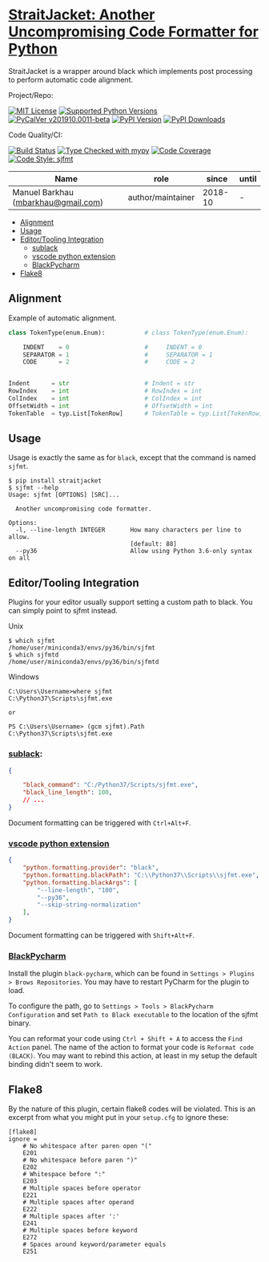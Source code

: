 # [StraitJacket: Another Uncompromising Code Formatter for Python][repo_ref]

StraitJacket is a wrapper around black which implements post
processing to perform automatic code alignment.

Project/Repo:

[![MIT License][license_img]][license_ref]
[![Supported Python Versions][pyversions_img]][pyversions_ref]
[![PyCalVer v201910.0011-beta][version_img]][version_ref]
[![PyPI Version][pypi_img]][pypi_ref]
[![PyPI Downloads][downloads_img]][downloads_ref]

Code Quality/CI:

[![Build Status][build_img]][build_ref]
[![Type Checked with mypy][mypy_img]][mypy_ref]
[![Code Coverage][codecov_img]][codecov_ref]
[![Code Style: sjfmt][style_img]][style_ref]


|               Name                  |    role           |  since  | until |
|-------------------------------------|-------------------|---------|-------|
| Manuel Barkhau (mbarkhau@gmail.com) | author/maintainer | 2018-10 | -     |


<!--
  To update the TOC:
  $ pip install md-toc
  $ md_toc -i gitlab README.md
-->


[](TOC)

  - [Alignment](#alignment)
  - [Usage](#usage)
  - [Editor/Tooling Integration](#editortooling-integration)
      - [sublack](#sublack)
      - [vscode python extension](#vscode-python-extension)
      - [BlackPycharm](#blackpycharm)
  - [Flake8](#flake8)

[](TOC)

## Alignment

Example of automatic alignment.

```python
class TokenType(enum.Enum):           # class TokenType(enum.Enum):

    INDENT    = 0                     #     INDENT = 0
    SEPARATOR = 1                     #     SEPARATOR = 1
    CODE      = 2                     #     CODE = 2


Indent      = str                     # Indent = str
RowIndex    = int                     # RowIndex = int
ColIndex    = int                     # ColIndex = int
OffsetWidth = int                     # OffsetWidth = int
TokenTable  = typ.List[TokenRow]      # TokenTable = typ.List[TokenRow]
```

## Usage

Usage is exactly the same as for `black`, except that the command is named `sjfmt`.

```shell
$ pip install straitjacket
$ sjfmt --help
Usage: sjfmt [OPTIONS] [SRC]...

  Another uncompromising code formatter.

Options:
  -l, --line-length INTEGER       How many characters per line to allow.
                                  [default: 88]
  --py36                          Allow using Python 3.6-only syntax on all
```

## Editor/Tooling Integration

Plugins for your editor usually support setting a custom path to black. You
can simply point to sjfmt instead.

Unix
```shell
$ which sjfmt
/home/user/miniconda3/envs/py36/bin/sjfmt
$ which sjfmtd
/home/user/miniconda3/envs/py36/bin/sjfmtd
```

Windows
```shell
C:\Users\Username>where sjfmt
C:\Python37\Scripts\sjfmt.exe

or

PS C:\Users\Username> (gcm sjfmt).Path
C:\Python37\Scripts\sjfmt.exe
```

### [sublack](https://github.com/jgirardet/sublack):

```json
{

    "black_command": "C:/Python37/Scripts/sjfmt.exe",
    "black_line_length": 100,
    // ...
}
```

Document formatting can be triggered with `Ctrl+Alt+F`.


### [vscode python extension](https://marketplace.visualstudio.com/items?itemName=ms-python.python)


```json
{
    "python.formatting.provider": "black",
    "python.formatting.blackPath": "C:\\Python37\\Scripts\\sjfmt.exe",
    "python.formatting.blackArgs": [
        "--line-length", "100",
        "--py36",
        "--skip-string-normalization"
    ],
}
```

Document formatting can be triggered with `Shift+Alt+F`.


### [BlackPycharm](https://github.com/pablogsal/black-pycharm)

Install the plugin `black-pycharm`, which can be found in
`Settings > Plugins > Brows Repositories`. You may have to
restart PyCharm for the plugin to load.

To configure the path, go to `Settings > Tools > BlackPycharm
Configuration` and set `Path to Black executable` to the location
of the sjfmt binary.

You can reformat your code using `Ctrl + Shift + A` to access the
`Find Action` panel. The name of the action to format your code
is `Reformat code (BLACK)`. You may want to rebind this action,
at least in my setup the default binding didn't seem to work.


## Flake8

By the nature of this plugin, certain flake8 codes will be
violated. This is an excerpt from what you might put in your
`setup.cfg` to ignore these:

```
[flake8]
ignore =
    # No whitespace after paren open "("
    E201
    # No whitespace before paren ")"
    E202
    # Whitespace before ":"
    E203
    # Multiple spaces before operator
    E221
    # Multiple spaces after operand
    E222
    # Multiple spaces after ':'
    E241
    # Multiple spaces before keyword
    E272
    # Spaces around keyword/parameter equals
    E251
```


[repo_ref]: https://gitlab.com/mbarkhau/straitjacket

[build_img]: https://gitlab.com/mbarkhau/straitjacket/badges/master/pipeline.svg
[build_ref]: https://gitlab.com/mbarkhau/straitjacket/pipelines

[codecov_img]: https://gitlab.com/mbarkhau/straitjacket/badges/master/coverage.svg
[codecov_ref]: https://mbarkhau.gitlab.io/straitjacket/cov

[license_img]: https://img.shields.io/badge/License-MIT-blue.svg
[license_ref]: https://gitlab.com/mbarkhau/straitjacket/blob/master/LICENSE

[mypy_img]: https://img.shields.io/badge/mypy-checked-green.svg
[mypy_ref]: https://mbarkhau.gitlab.io/straitjacket/mypycov

[style_img]: https://img.shields.io/badge/code%20style-%20sjfmt-f71.svg
[style_ref]: https://gitlab.com/mbarkhau/straitjacket/

[pypi_img]: https://img.shields.io/badge/PyPI-wheels-green.svg
[pypi_ref]: https://pypi.org/project/straitjacket/#files

[downloads_img]: https://pepy.tech/badge/straitjacket/month
[downloads_ref]: https://pepy.tech/project/straitjacket

[version_img]: https://img.shields.io/static/v1.svg?label=PyCalVer&message=v201910.0011-beta&color=blue
[version_ref]: https://pypi.org/project/pycalver/

[pyversions_img]: https://img.shields.io/pypi/pyversions/straitjacket.svg
[pyversions_ref]: https://pypi.python.org/pypi/straitjacket

